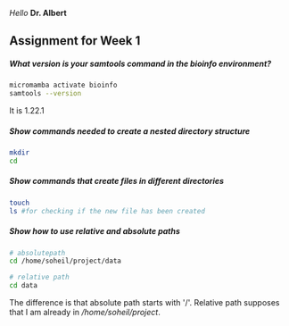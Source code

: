 *Hello* **Dr. Albert**

## Assignment for Week 1

##### What version is your samtools command in the bioinfo environment?
```bash
micromamba activate bioinfo
samtools --version
```
It is 1.22.1

##### Show commands needed to create a nested directory structure
```bash
mkdir 
cd
```

##### Show commands that create files in different directories
```bash
touch
ls #for checking if the new file has been created
```

##### Show how to use relative and absolute paths
```bash
# absolutepath
cd /home/soheil/project/data

# relative path
cd data
```
The difference is that absolute path starts with '/'. Relative path supposes that I am already in */home/soheil/project*.